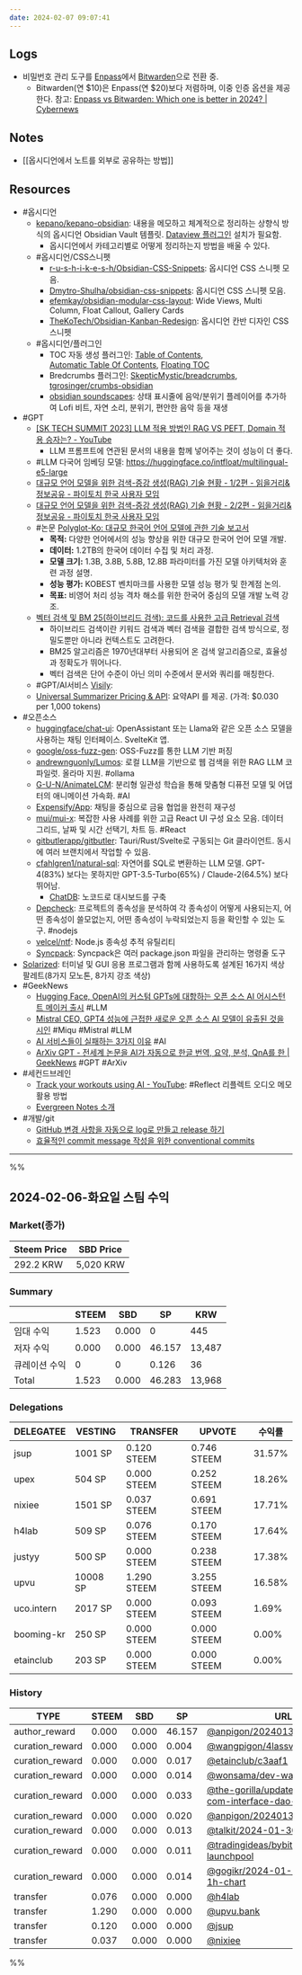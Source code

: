 ```yaml
---
date: 2024-02-07 09:07:41
---
```


## Logs

- 비밀번호 관리 도구를 [Enpass](https://www.enpass.io/)에서 [Bitwarden](https://bitwarden.com/)으로 전환 중.
	- Bitwarden(연 \$10)은 Enpass(연 \$20)보다 저렴하며, 이중 인증 옵션을 제공한다. 참고: [Enpass vs Bitwarden: Which one is better in 2024? | Cybernews](https://cybernews.com/best-password-managers/enpass-vs-bitwarden)

## Notes
- [[옵시디언에서 노트를 외부로 공유하는 방법]]

## Resources
- #옵시디언
	- [kepano/kepano-obsidian](https://github.com/kepano/kepano-obsidian): 내용을 메모하고 체계적으로 정리하는 상향식 방식의 옵시디언 Obsidian Vault 템플릿. [Dataview 플러그인](https://obsidian.md/plugins?id=dataview) 설치가 필요함.
		- 옵시디언에서 카테고리별로 어떻게 정리하는지 방법을 배울 수 있다.
	- #옵시디언/CSS스니펫
		- [r-u-s-h-i-k-e-s-h/Obsidian-CSS-Snippets](https://github.com/r-u-s-h-i-k-e-s-h/Obsidian-CSS-Snippets/): 옵시디언 CSS 스니펫 모음. 
		- [Dmytro-Shulha/obsidian-css-snippets](https://github.com/Dmytro-Shulha/obsidian-css-snippets): 옵시디언 CSS 스니펫 모음. 
		- [efemkay/obsidian-modular-css-layout](https://github.com/efemkay/obsidian-modular-css-layout): Wide Views, Multi Column, Float Callout, Gallery Cards
		- [TheKoTech/Obsidian-Kanban-Redesign](https://github.com/TheKoTech/Obsidian-Kanban-Redesign): 옵시디언 칸반 디자인 CSS 스니펫
	- #옵시디언/플러그인
		- TOC 자동 생성 플러그인: [Table of Contents](https://obsidian.md/plugins?id=obsidian-plugin-toc), [Automatic Table Of Contents](https://obsidian.md/plugins?id=automatic-table-of-contents), [Floating TOC](https://obsidian.md/plugins?id=floating-toc)
		- Bredcrumbs 플러그인: [SkepticMystic/breadcrumbs](https://github.com/SkepticMystic/breadcrumbs), [tgrosinger/crumbs-obsidian](https://github.com/tgrosinger/crumbs-obsidian)
		- [obsidian soundscapes](https://github.com/andrewmcgivery/obsidian-soundscapes): 상태 표시줄에 음악/분위기 플레이어를 추가하여 Lofi 비트, 자연 소리, 분위기, 편안한 음악 등을 재생
- #GPT 
	- [[SK TECH SUMMIT 2023] LLM 적용 방법인 RAG VS PEFT, Domain 적용 승자는? - YouTube](https://www.youtube.com/watch?v=WWaPGDS7ZQs)
		- LLM 프롬프트에 연관된 문서의 내용을 함께 넣어주는 것이 성능이 더 좋다.
	- #LLM 다국어 임베딩 모델: https://huggingface.co/intfloat/multilingual-e5-large
	- [대규모 언어 모델을 위한 검색-증강 생성(RAG) 기술 현황 - 1/2편 - 읽을거리&정보공유 - 파이토치 한국 사용자 모임](https://discuss.pytorch.kr/t/rag-1-2/3135)
	- [대규모 언어 모델을 위한 검색-증강 생성(RAG) 기술 현황 - 2/2편 - 읽을거리&정보공유 - 파이토치 한국 사용자 모임](https://discuss.pytorch.kr/t/rag-2-2/3160)
	- #논문 [Polyglot-Ko: 대규모 한국어 언어 모델에 관한 기술 보고서](https://arxiv.org/pdf/2306.02254.pdf)
		- **목적:** 다양한 언어에서의 성능 향상을 위한 대규모 한국어 언어 모델 개발.
		- **데이터:** 1.2TB의 한국어 데이터 수집 및 처리 과정.
		- **모델 크기:** 1.3B, 3.8B, 5.8B, 12.8B 파라미터를 가진 모델 아키텍처와 훈련 과정 설명.
		- **성능 평가:** KOBEST 벤치마크를 사용한 모델 성능 평가 및 한계점 논의.
		- **목표:** 비영어 처리 성능 격차 해소를 위한 한국어 중심의 모델 개발 노력 강조.
	- [벡터 검색 및 BM 25(하이브리드 검색): 코드를 사용한 고급 Retrieval 검색](https://medium.com/ai-insights-cobet/hybrid-search-and-bm-25-advanced-retrieval-with-code-8cc9801fa454)
		- 하이브리드 검색이란 키워드 검색과 벡터 검색을 결합한 검색 방식으로, 정밀도뿐만 아니라 컨텍스트도 고려한다. 
		- BM25 알고리즘은 1970년대부터 사용되어 온 검색 알고리즘으로, 효율성과 정확도가 뛰어나다. 
		- 벡터 검색은 단어 수준이 아닌 의미 수준에서 문서와 쿼리를 매칭한다.
	- #GPT/AI서비스 [Visily](https://app.visily.ai): 
	- [Universal Summarizer Pricing & API](https://kagi.com/summarizer/api.html): 요약API 를 제공. (가격: $0.030 per 1,000 tokens)
- #오픈소스
	- [huggingface/chat-ui](https://github.com/huggingface/chat-ui): OpenAssistant 또는 Llama와 같은 오픈 소스 모델을 사용하는 채팅 인터페이스. SvelteKit 앱.
	- [google/oss-fuzz-gen](https://github.com/google/oss-fuzz-gen): OSS-Fuzz를 통한 LLM 기반 퍼징
	- [andrewnguonly/Lumos](https://github.com/andrewnguonly/Lumos): 로컬 LLM을 기반으로 웹 검색을 위한 RAG LLM 코파일럿. 올라마 지원. #ollama 
	- [G-U-N/AnimateLCM](https://github.com/G-U-N/AnimateLCM): 분리형 일관성 학습을 통해 맞춤형 디퓨전 모델 및 어댑터의 애니메이션 가속화. #AI
	- [Expensify/App](https://github.com/Expensify/App): 채팅을 중심으로 금융 협업을 완전히 재구성
	- [mui/mui-x](https://github.com/mui/mui-x): 복잡한 사용 사례를 위한 고급 React UI 구성 요소 모음. 데이터 그리드, 날짜 및 시간 선택기, 차트 등. #React 
	- [gitbutlerapp/gitbutler](https://github.com/gitbutlerapp/gitbutler): Tauri/Rust/Svelte로 구동되는 Git 클라이언트. 동시에 여러 브랜치에서 작업할 수 있음.
	- [cfahlgren1/natural-sql](https://github.com/cfahlgren1/natural-sql): 자연어를 SQL로 변환하는 LLM 모델. GPT-4(83%) 보다는 못하지만 GPT-3.5-Turbo(65%) / Claude-2(64.5%) 보다 뛰어남.  
		- [ChatDB](https://www.chatdb.ai/): 노코드로 대시보드를 구축
	- [Depcheck](https://github.com/depcheck/depcheck): 프로젝트의 종속성을 분석하여 각 종속성이 어떻게 사용되는지, 어떤 종속성이 쓸모없는지, 어떤 종속성이 누락되었는지 등을 확인할 수 있는 도구. #nodejs 
	- [velcel/ntf](https://github.com/vercel/nft): Node.js 종속성 추적 유틸리티
	- [Syncpack](https://jamiemason.github.io/syncpack/guide/getting-started): Syncpack은 여러 package.json 파일을 관리하는 명령줄 도구
- [Solarized](https://ethanschoonover.com/solarized): 터미널 및 GUI 응용 프로그램과 함께 사용하도록 설계된 16가지 색상 팔레트(8가지 모노톤, 8가지 강조 색상)
- #GeekNews 
	- [Hugging Face, OpenAI의 커스텀 GPTs에 대항하는 오픈 소스 AI 어시스턴트 메이커 출시](https://news.hada.io/topic?id=13233) #LLM
	- [Mistral CEO, GPT4 성능에 근접한 새로운 오픈 소스 AI 모델이 유출된 것을 시인](https://news.hada.io/topic?id=13143) #Miqu #Mistral #LLM
	- [AI 서비스들이 실패하는 3가지 이유](https://news.hada.io/topic?id=13232) #AI
	- [ArXiv GPT - 전세계 논문을 AI가 자동으로 한글 번역, 요약, 분석, QnA를 한 | GeekNews](https://news.hada.io/topic?id=12187) #GPT #ArXiv
- #세컨드브레인
	- [Track your workouts using AI - YouTube](https://www.youtube.com/watch?v=ojf3chXjJwc&t=642s): #Reflect 리플렉트 오디오 메모 활용 방법
	- [Evergreen Notes 소개](https://brunch.co.kr/@kys4620/157)
- #개발/git
	- [GitHub 변경 사항을 자동으로 log로 만들고 release 하기](https://musma.github.io/2020/07/27/changelog.html)
	- [효율적인 commit message 작성을 위한 conventional commits](https://medium.com/humanscape-tech/%ED%9A%A8%EC%9C%A8%EC%A0%81%EC%9D%B8-commit-message-%EC%9E%91%EC%84%B1%EC%9D%84-%EC%9C%84%ED%95%9C-conventional-commits-ae885898e754)

---
%%

## 2024-02-06-화요일 스팀 수익

### Market(종가)
| Steem Price | SBD Price |
| --- | --- |
| 292.2 KRW | 5,020 KRW |

### Summary
| | STEEM | SBD | SP | KRW |
| --- | --- | --- | --- |--- |
| 임대 수익 | 1.523 | 0.000 | 0 | 445 |
| 저자 수익 | 0.000 | 0.000 | 46.157 | 13,487 |
| 큐레이션 수익 | 0 | 0 | 0.126 | 36 |
| Total | 1.523 | 0.000 | 46.283 | 13,968 |

### Delegations
| DELEGATEE | VESTING | TRANSFER | UPVOTE | 수익률 |
| --- | --- | --- | --- | --- |
| jsup | 1001 SP | 0.120 STEEM | 0.746 STEEM | 31.57% |
| upex | 504 SP | 0.000 STEEM | 0.252 STEEM | 18.26% |
| nixiee | 1501 SP | 0.037 STEEM | 0.691 STEEM | 17.71% |
| h4lab | 509 SP | 0.076 STEEM | 0.170 STEEM | 17.64% |
| justyy | 500 SP | 0.000 STEEM | 0.238 STEEM | 17.38% |
| upvu | 10008 SP | 1.290 STEEM | 3.255 STEEM | 16.58% |
| uco.intern | 2017 SP | 0.000 STEEM | 0.093 STEEM | 1.69% |
| booming-kr | 250 SP | 0.000 STEEM | 0.000 STEEM | 0.00% |
| etainclub | 203 SP | 0.000 STEEM | 0.000 STEEM | 0.00% |

### History
| TYPE | STEEM | SBD | SP | URL |
| --- | --- | --- | --- | --- |
| author_reward | 0.000 | 0.000 | 46.157 | [@anpigon/20240130t113539983z](https://steemit.com/@anpigon/20240130t113539983z) |
| curation_reward | 0.000 | 0.000 | 0.004 | [@wangpigon/4lassv](https://steemit.com/@wangpigon/4lassv) |
| curation_reward | 0.000 | 0.000 | 0.017 | [@etainclub/c3aaf1](https://steemit.com/@etainclub/c3aaf1) |
| curation_reward | 0.000 | 0.000 | 0.014 | [@wonsama/dev-wails](https://steemit.com/@wonsama/dev-wails) |
| curation_reward | 0.000 | 0.000 | 0.033 | [@the-gorilla/update-steemit-com-interface-dao-proposal](https://steemit.com/@the-gorilla/update-steemit-com-interface-dao-proposal) |
| curation_reward | 0.000 | 0.000 | 0.020 | [@anpigon/20240130t113539983z](https://steemit.com/@anpigon/20240130t113539983z) |
| curation_reward | 0.000 | 0.000 | 0.013 | [@talkit/2024-01-30-8868220](https://steemit.com/@talkit/2024-01-30-8868220) |
| curation_reward | 0.000 | 0.000 | 0.011 | [@tradingideas/bybit-ondo-launchpool](https://steemit.com/@tradingideas/bybit-ondo-launchpool) |
| curation_reward | 0.000 | 0.000 | 0.014 | [@gogikr/2024-01-31-btcusdt-1h-chart](https://steemit.com/@gogikr/2024-01-31-btcusdt-1h-chart) |
| transfer | 0.076 | 0.000 | 0.000 | [@h4lab](https://steemit.com/@h4lab) |
| transfer | 1.290 | 0.000 | 0.000 | [@upvu.bank](https://steemit.com/@upvu.bank) |
| transfer | 0.120 | 0.000 | 0.000 | [@jsup](https://steemit.com/@jsup) |
| transfer | 0.037 | 0.000 | 0.000 | [@nixiee](https://steemit.com/@nixiee) |


%%
